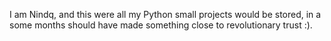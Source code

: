I am Nindq, and this were all my Python small projects would be stored, in a some months should have made something close to revolutionary trust :).
